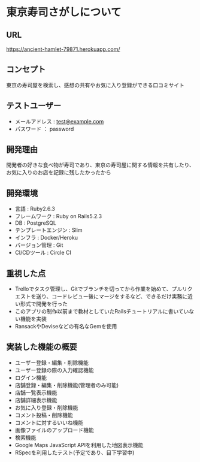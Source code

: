 # 東京寿司さがしについて

## URL
https://ancient-hamlet-79871.herokuapp.com/

## コンセプト
東京の寿司屋を検索し、感想の共有やお気に入り登録ができる口コミサイト

## テストユーザー
- メールアドレス : test@example.com
- パスワード ： password

## 開発理由
開発者の好きな食べ物が寿司であり、東京の寿司屋に関する情報を共有したり、お気に入りのお店を記録に残したかったから

## 開発環境
- 言語 : Ruby2.6.3
- フレームワーク : Ruby on Rails5.2.3
- DB : PostgreSQL
- テンプレートエンジン : Slim
- インフラ : Docker/Heroku
- バージョン管理 : Git
- CI/CDツール : Circle CI

## 重視した点
- Trelloでタスク管理し、Gitでブランチを切ってから作業を始めて、プルリクエストを送り、コードレビュー後にマージをするなど、できるだけ実務に近い形式で開発を行った
- このアプリの制作以前まで教材としていたRailsチュートリアルに書いていない機能を実装
- RansackやDeviseなどの有名なGemを使用

## 実装した機能の概要
- ユーザー登録・編集・削除機能 
- ユーザー登録の際の入力確認機能
- ログイン機能
- 店舗登録・編集・削除機能(管理者のみ可能)
- 店舗一覧表示機能
- 店舗詳細表示機能
- お気に入り登録・削除機能
- コメント投稿・削除機能
- コメントに対するいいね機能
- 画像ファイルのアップロード機能
- 検索機能
- Google Maps JavaScript APIを利用した地図表示機能
- RSpecを利用したテスト(予定であり、目下学習中)
